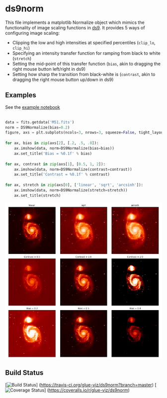 ds9norm
=======

This file implements a matplotlib Normalize object
which mimics the functionality of image scaling functions in [ds9](http://ds9.si.edu/site/Home.html). It provides 5 ways of configuring image scaling:

  - Clipping the low and high intensities at specified percentiles (`clip_lo`, `clip_hi`)
  - Specifying an intensity transfer function for ramping from black to white
    (`stretch`)
  - Setting the mid-point of this transfer function (`bias`, akin to dragging
    the right mouse button left/right in ds9)
  - Setting how sharp the transition from black-white is (`contrast`, akin
    to dragging the right mouse button up/down in ds9)

Examples
--------

See the [example notebook](http://nbviewer.ipython.org/github/glue-viz/ds9norm/blob/master/Examples.ipynb)

```python

data = fits.getdata('M51.fits')
norm = DS9Normalize(bias=0.2)
figure, axs = plt.subplots(ncols=3, nrows=3, squeeze=False, tight_layout=True)

for ax, bias in zip(axs[2], [.2, .5, .8]):
    ax.imshow(data, norm=DS9Normalize(bias=bias))
    ax.set_title('Bias = %0.1f' % bias)

for ax, contrast in zip(axs[1], [0.5, 1, 2]):
    ax.imshow(data, norm=DS9Normalize(contrast=contrast))
    ax.set_title('Contrast = %0.1f' % contrast)

for ax, stretch in zip(axs[0], ['linear', 'sqrt', 'arcsinh']):
    ax.imshow(data, norm=DS9Normalize(stretch=stretch))
    ax.set_title(stretch)
```

![ds9norm demo](gallery.png)

Build Status
------------

[![Build Status](https://travis-ci.org/glue-viz/ds9norm.png)]
(https://travis-ci.org/glue-viz/ds9norm?branch=master)
[![Coverage Status](https://coveralls.io/repos/glue-viz/ds9norm/badge.png)]
(https://coveralls.io/r/glue-viz/ds9norm)